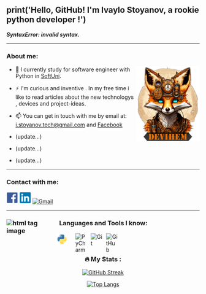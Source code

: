 ## print('Hello, GitHub! I'm Ivaylo Stoyanov, a rookie python developer !')
***SyntaxError: invalid syntax.*** 



---

### About me:


<img width="33%" align="right" alt="Github" src="https://github.com/Devihem/Devihem/blob/main/background_github.png" />




- 🔭 I currently study for software engineer with Python in [SoftUni](https://softuni.bg/curriculum).
 
- ⚡ I'm curious and inventive . In my free time i like to read articles about the new technologys , devices and project-ideas.

-  📫 You can get in touch with me by email at: i.stoyanov.tech@gmail.com and [Facebook](https://www.facebook.com/Devihem7)

- (update...)

- (update...)

- (update...)

---

### Contact with me:


[<img src="https://github.com/devicons/devicon/blob/v2.14.0/icons/facebook/facebook-plain.svg" alt="facebook" width="30px">](https://www.facebook.com/Devihem7/)
[<img src="https://github.com/devicons/devicon/blob/v2.14.0/icons/linkedin/linkedin-original.svg" alt="linkedin" width="30px">](https://www.linkedin.com/in/ivaylo-stoyanov-731b9722a/)
[<img src="https://github.com/gilbarbara/logos/blob/main/logos/google-gmail.svg" alt="Gmail" width="38px">](mailto:i.stoyanov.tech@gmail.com)


---

### <img align="left" alt="html tag image" src="https://raw.githubusercontent.com/TheDudeThatCode/TheDudeThatCode/master/Assets/Developer.gif" width="100" style="margin-right: 30px;"> &nbsp; Languages and Tools I know:



<img align="left" alt="Python" width="30px" src="https://github.com/devicons/devicon/blob/v2.14.0/icons/python/python-original.svg" style="padding-right:20px;" />

<img align="left" alt="PyCharm" width="30px" src="https://github.com/gilbarbara/logos/blob/main/logos/pycharm.svg" style="padding-right:10px;" />

<img align="left" alt="Git" width="30px" src="https://cdn.jsdelivr.net/gh/devicons/devicon/icons/git/git-original.svg" style="padding-right:10px;" />

<img align="left" alt="GitHub" width="30px" src="https://user-images.githubusercontent.com/3369400/139447912-e0f43f33-6d9f-45f8-be46-2df5bbc91289.png" style="padding-right:10px;" />

<br />
<br />

<div id="stats" align="center">
 
### :fire: My Stats :
[![GitHub Streak](http://github-readme-streak-stats.herokuapp.com?user=Devihem&theme=dark&background=000000)](https://git.io/streak-stats)
 
[![Top Langs](https://github-readme-stats.vercel.app/api/top-langs/?username=Devihem&layout=compact&theme=vision-friendly-dark)](https://github.com/anuraghazra/github-readme-stats)
